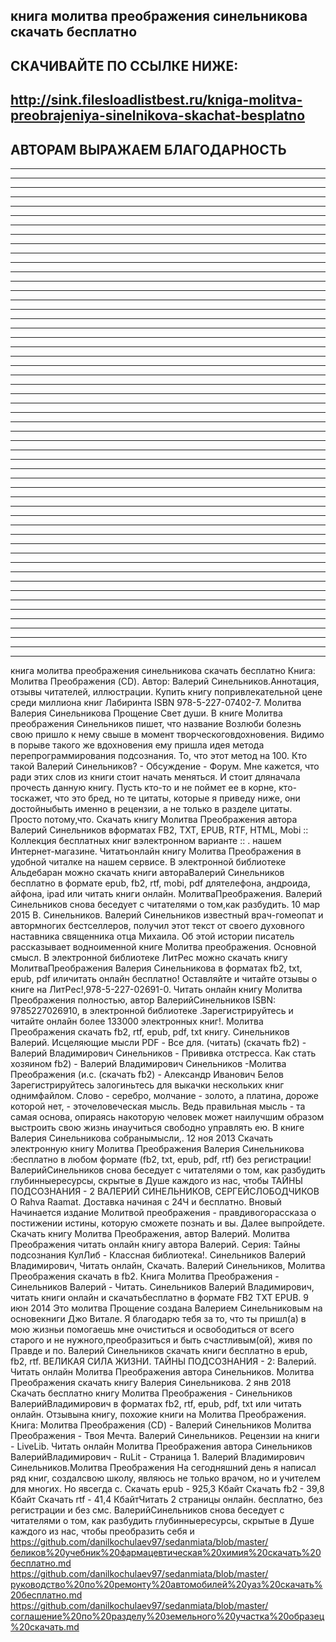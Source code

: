 книга молитва преображения синельникова скачать бесплатно
--------------------------------------------------
СКАЧИВАЙТЕ ПО ССЫЛКЕ НИЖЕ:
--------------------------------------------------
http://sink.filesloadlistbest.ru/kniga-molitva-preobrajeniya-sinelnikova-skachat-besplatno
--------------------------------------------------
АВТОРАМ ВЫРАЖАЕМ БЛАГОДАРНОСТЬ
--------------------------------------------------
--------------------------------------------------
--------------------------------------------------
--------------------------------------------------
--------------------------------------------------
--------------------------------------------------
--------------------------------------------------
--------------------------------------------------
--------------------------------------------------
--------------------------------------------------
--------------------------------------------------
--------------------------------------------------
--------------------------------------------------
--------------------------------------------------
--------------------------------------------------
--------------------------------------------------
--------------------------------------------------
--------------------------------------------------
--------------------------------------------------
--------------------------------------------------
--------------------------------------------------
--------------------------------------------------
--------------------------------------------------
--------------------------------------------------
--------------------------------------------------
--------------------------------------------------
--------------------------------------------------
--------------------------------------------------
--------------------------------------------------
--------------------------------------------------
--------------------------------------------------
--------------------------------------------------
--------------------------------------------------
--------------------------------------------------
--------------------------------------------------
--------------------------------------------------
--------------------------------------------------
--------------------------------------------------
--------------------------------------------------
--------------------------------------------------
--------------------------------------------------
--------------------------------------------------
--------------------------------------------------
--------------------------------------------------
--------------------------------------------------
--------------------------------------------------
--------------------------------------------------
--------------------------------------------------
--------------------------------------------------
--------------------------------------------------
--------------------------------------------------
--------------------------------------------------
--------------------------------------------------
--------------------------------------------------
книга молитва преображения синельникова скачать бесплатно Книга: Молитва Преображения (CD). Автор: Валерий Синельников.Аннотация, отзывы читателей, иллюстрации. Купить книгу попривлекательной цене среди миллиона книг Лабиринта  ISBN 978-5-227-07402-7. Молитва Валерия Синельникова Прощение  Свет души. В книге Молитва преображения Синельников пишет, что название Возлюби болезнь свою пришло к нему свыше в момент творческоговдохновения. Видимо в порыве такого же вдохновения ему пришла идея метода перепрограммирования подсознания. То, что этот метод на 100. Кто такой Валерий Синельников? - Обсуждение - Форум. Мне кажется, что ради этих слов из книги стоит начать меняться. И стоит дляначала прочесть данную книгу. Пусть кто-то и не поймет ее в корне, кто-тоскажет, что это бред, но те цитаты, которые я приведу ниже, они достойныбыть именно в рецензии, а не только в разделе цитаты. Просто потому,что. Скачать книгу Молитва Преображения автора Валерий Синельников вформатах FB2, TXT, EPUB, RTF, HTML, Mobi :: Коллекция бесплатных книг вэлектронном варианте :: .  нашем Интернет-магазине. Читатьонлайн книгу Молитва Преображения в удобной читалке на нашем сервисе. В электронной библиотеке Альдебаран можно скачать книги автораВалерий Синельников бесплатно в формате epub, fb2, rtf, mobi, pdf длятелефона, андроида, айфона, ipad или читать книги онлайн.  МолитваПреображения. Валерий Синельников снова беседует с читателями о том,как разбудить. 10 мар 2015  В. Синельников. Валерий Синельников  известный врач-гомеопат и автормногих бестселлеров, получил этот текст от своего духовного наставника священника отца Михаила. Об этой истории писатель рассказывает водноименной книге Молитва преображения. Основной смысл. В электронной библиотеке ЛитРес можно скачать книгу МолитваПреображения Валерия Синельникова в форматах fb2, txt, epub, pdf иличитать онлайн бесплатно! Оставляйте и читайте отзывы о книге на ЛитРес!,978-5-227-02691-0. Читать онлайн книгу Молитва Преображения полностью, автор ВалерийСинельников ISBN: 9785227026910, в электронной библиотеке .Зарегистрируйтесь и читайте онлайн более 133000 электронных книг!. Молитва Преображения скачать fb2, rtf, epub, pdf, txt книгу. Синельников Валерий. Исцеляющие мысли PDF - Все для. (читать) (скачать fb2) - Валерий Владимирович Синельников - Прививка отстресса. Как стать хозяином  fb2) - Валерий Владимирович Синельников -Молитва Преображения (и.с.  (скачать fb2) - Александр Иванович Белов Зарегистрируйтесь  залогиньтесь для выкачки нескольких книг однимфайлом. Слово - серебро, молчание - золото, а платина, дороже которой нет, - эточеловеческая мысль. Ведь правильная мысль - та самая основа, опираясь накоторую человек может наилучшим образом выстроить свою жизнь инаучиться свободно управлять ею. В книге Валерия Синельникова собранымысли,. 12 ноя 2013  Скачать электронную книгу Молитва Преображения Валерия Синельникова :бесплатно в любом формате (fb2, txt, epub, pdf, rtf) без регистрации! ВалерийСинельников снова беседует с читателями о том, как разбудить глубинныересурсы, скрытые в Душе каждого из нас, чтобы
ТАЙНЫ ПОДСОЗНАНИЯ - 2 ВАЛЕРИЙ СИНЕЛЬНИКОВ, СЕРГЕЙСЛОБОДЧИКОВ О Rahva Raamat. Доставка начиная с 24Ч и бесплатно. Вновый  Начинается издание Молитвой преображения - правдивогорассказа о постижении истины, которую сможете познать и вы. Далее выпройдете. Скачать книгу Молитва Преображения, автор Валерий. Молитва Преображения читать онлайн книгу автора Валерий. Серия: Тайны подсознания  КулЛиб - Классная библиотека!. Синельников Валерий Владимирович, Читать онлайн, Cкачать. Валерий Синельников, Молитва Преображения  скачать в fb2. Книга Молитва Преображения - Синельников Валерий - Читать. Синельников Валерий Владимирович, читать книги онлайн и скачатьбесплатно в формате FB2 TXT EPUB. 9 июн 2014  Это молитва Прощение создана Валерием Синельниковым на основекниги Джо Витале.  Я благодарю тебя за то, что ты пришл(а) в мою жизньи помогаешь мне очиститься и освободиться от всего старого и не нужного,преобразиться и быть счастливым(ой), живя по Правде и по. Валерий Синельников  скачать книги бесплатно в epub, fb2, rtf. ВЕЛИКАЯ СИЛА ЖИЗНИ. ТАЙНЫ ПОДСОЗНАНИЯ - 2: Валерий. Читать онлайн Молитва Преображения автора Синельников. Молитва Преображения скачать книгу Валерия Синельникова. 2 янв 2018  Скачать бесплатно книгу Молитва Преображения - Синельников ВалерийВладимирович в форматах fb2, rtf, epub, pdf, txt или читать онлайн. Отзывына книгу, похожие книги на Молитва Преображения. Книга: Молитва Преображения (CD) - Валерий Синельников
Молитва Преображения  - Твоя Мечта. Валерий Синельников. Рецензии на книги - LiveLib. Читать онлайн Молитва Преображения автора Синельников ВалерийВладимирович - RuLit - Страница 1.  Валерий Владимирович Синельников.Молитва Преображения  На сегодняшний день я написал ряд книг, создалсвою школу, являюсь не только врачом, но и учителем для многих. Но явсегда с. Cкачать epub - 925,3 Кбайт Cкачать fb2 - 39,8 Кбайт Cкачать rtf - 41,4 КбайтЧитать 2 страницы онлайн. бесплатно, без регистрации и без смс. ВалерийСинельников снова беседует с читателями о том, как разбудить глубинныересурсы, скрытые в Душе каждого из нас, чтобы преобразить себя и
https://github.com/danilkochulaev97/sedanmiata/blob/master/беликов%20учебник%20фармацевтическая%20химия%20скачать%20бесплатно.md
https://github.com/danilkochulaev97/sedanmiata/blob/master/руководство%20по%20ремонту%20автомобилей%20уаз%20скачать%20бесплатно.md
https://github.com/danilkochulaev97/sedanmiata/blob/master/соглашение%20по%20разделу%20земельного%20участка%20образец%20скачать.md